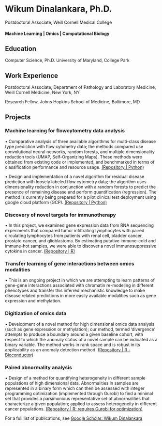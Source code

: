 # Wikum Dinalankara, Ph.D.
Postdoctoral Associate, Weill Cornell Medical College

#### Machine Learning | Omics | Computational Biology 

## Education
Computer Science, Ph.D.
University of Maryland, College Park

## Work Experience
Postdoctoral Associate, Department of Pathology and Laboratory Medicine, Weill Cornell Medicine, New York, NY

Research Fellow, Johns Hopkins School of Medicine, Baltimore, MD

## Projects
### Machine learning for flowcytometry data analysis
•	Comparative analysis of three available algorithms for multi-class disease type prediction with flow cytometry data; the methods compared use convolutional neural networks, random forests, and multiple dimensionality reduction tools (UMAP, Self-Organizing Maps). These methods were obtained from existing code or implemented, and benchmarked in terms of classification performance and resource usage. [(Repository | Python)](https://github.com/wikum/flowComparison)

•	Design and implementation of a novel algorithm for residual disease prediction with loosely labeled flow cytometry data; the algorithm uses dimensionality reduction in conjunction with a random forests to predict the presence of remaining disease and perform quantification (regression). The method is currently being prepared for a pilot clinical test deployment using google cloud platform (GCP). [(Repository | Python)](https://github.com/wikum/CLL_MRD)

### Discovery of novel targets for immunotherapy
•	In this project, we examined gene expression data from RNA sequencing experiments that compared tumor infiltrating lymphocytes with paired circulating lymphocytes from patients with renal cell, bladder cancer, prostate cancer, and glioblastoma. By estimating putative immune-cold and immune-hot samples, we were able to discover a novel immunosuppressive cytokine in cancer. [(Repository | R)](https://github.com/wikum/TILsAnalysis)

### Transfer learning of gene interactions between omics modalities
•	This is an ongoing project in which we are attempting to learn patterns of gene-gene interactions associated with chromatin re-modeling in different phenotypes and transfer this inferred mechanistic knowledge to make disease related predictions in more easily available modalities such as gene expression and methylation.

### Digitization of omics data
•	Development of a novel method for high dimensional omics data analysis (such as gene expression or methylation); our method, termed ‘divergence’ attempts to produce a boundary around a given baseline cohort, with respect to which the anomaly status of a novel sample can be indicated as a binary variable. The method works in rank space and is robust in its applicability as an anomaly detection method. [(Repository | R - Bioconductor)](https://github.com/wikum/divergence)

### Paired abnormality analysis
•	Design of a method for quantifying heterogeneity in different sample populations of high dimensional data. Abnormalities in samples are represented in a binary form which can then be assessed with integer programming optimization (implemented through Gurobi) to find a minimal set that provides a parsimonious representative set of abnormalities that characterize a given population; applied to assess heterogeneity in different cancer populations. [(Repository | R; requires Gurobi for optimization)](https://github.com/wikum/CoveringAnalysis)


For a full list of publications, see [Google Scholar: Wikum Dinalankara](https://scholar.google.com/citations?user=T2E7-X4AAAAJ)

